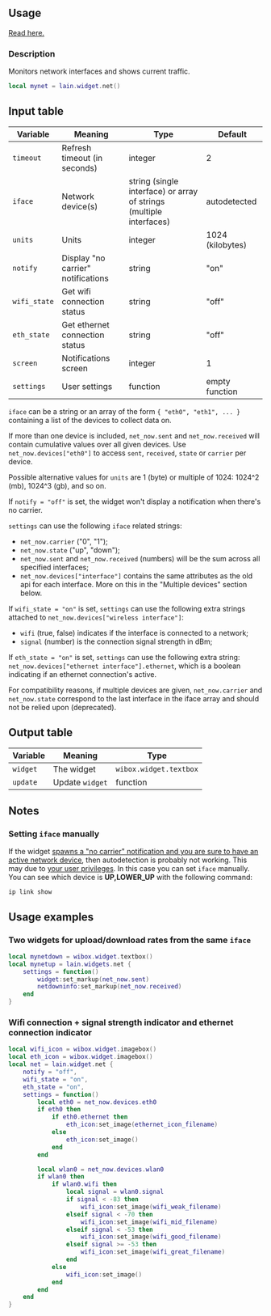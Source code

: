 ## Usage

[Read here.](https://github.com/lcpz/lain/wiki/Widgets#usage)

### Description

Monitors network interfaces and shows current traffic.

```lua
local mynet = lain.widget.net()
```

## Input table

Variable | Meaning | Type | Default
--- | --- | --- | ---
`timeout` | Refresh timeout (in seconds) | integer | 2
`iface` | Network device(s) | string (single interface) or array of strings (multiple interfaces) | autodetected
`units` | Units | integer | 1024 (kilobytes)
`notify` | Display "no carrier" notifications | string | "on"
`wifi_state` | Get wifi connection status | string | "off"
`eth_state` | Get ethernet connection status | string | "off"
`screen` | Notifications screen | integer | 1
`settings` | User settings | function | empty function

`iface` can be a string or an array of the form `{ "eth0", "eth1", ... }` containing a list of the devices to collect data on.

If more than one device is included, `net_now.sent` and `net_now.received` will contain cumulative values over all given devices.
Use `net_now.devices["eth0"]` to access `sent`, `received`, `state` or `carrier` per device.

Possible alternative values for `units` are 1 (byte) or multiple of 1024: 1024^2 (mb), 1024^3 (gb), and so on.

If `notify = "off"` is set, the widget won't display a notification when there's no carrier.

`settings` can use the following `iface` related strings:

- `net_now.carrier` ("0", "1");
- `net_now.state` ("up", "down");
- `net_now.sent` and `net_now.received` (numbers) will be the sum across all specified interfaces;
- `net_now.devices["interface"]` contains the same attributes as the old api for each interface. More on this in the "Multiple devices" section below.

If `wifi_state = "on"` is set, `settings` can use the following extra strings attached to `net_now.devices["wireless interface"]`:
- `wifi` (true, false) indicates if the interface is connected to a network;
- `signal` (number) is the connection signal strength in dBm;

If `eth_state = "on"` is set, `settings` can use the following extra string: `net_now.devices["ethernet interface"].ethernet`, which is a boolean indicating if an ethernet connection's active.

For compatibility reasons, if multiple devices are given, `net_now.carrier` and `net_now.state` correspond to the last interface in the iface array and should not be relied upon (deprecated).

## Output table

Variable | Meaning | Type
--- | --- | ---
`widget` | The widget | `wibox.widget.textbox`
`update` | Update `widget` | function

## Notes

### Setting `iface` manually

If the widget [spawns a "no carrier" notification and you are sure to have an active network device](https://github.com/lcpz/lain/issues/102), then autodetection is probably not working. This may due to [your user privileges](https://github.com/lcpz/lain/issues/102#issuecomment-246470526). In this case you can set `iface` manually. You can see which device is **UP,LOWER_UP** with the following command:

```shell
ip link show
```
## Usage examples
### Two widgets for upload/download rates from the same `iface`

```lua
local mynetdown = wibox.widget.textbox()
local mynetup = lain.widgets.net {
    settings = function()
        widget:set_markup(net_now.sent)
        netdowninfo:set_markup(net_now.received)
    end
}
```
### Wifi connection + signal strength indicator and ethernet connection indicator
```lua
local wifi_icon = wibox.widget.imagebox()
local eth_icon = wibox.widget.imagebox()
local net = lain.widget.net {
    notify = "off",
    wifi_state = "on",
    eth_state = "on",
    settings = function()
        local eth0 = net_now.devices.eth0
        if eth0 then
            if eth0.ethernet then
                eth_icon:set_image(ethernet_icon_filename)
            else
                eth_icon:set_image()
            end
        end

        local wlan0 = net_now.devices.wlan0
        if wlan0 then
            if wlan0.wifi then
                local signal = wlan0.signal
                if signal < -83 then
                    wifi_icon:set_image(wifi_weak_filename)
                elseif signal < -70 then
                    wifi_icon:set_image(wifi_mid_filename)
                elseif signal < -53 then
                    wifi_icon:set_image(wifi_good_filename)
                elseif signal >= -53 then
                    wifi_icon:set_image(wifi_great_filename)
                end
            else
                wifi_icon:set_image()
            end
        end
    end
}
```
